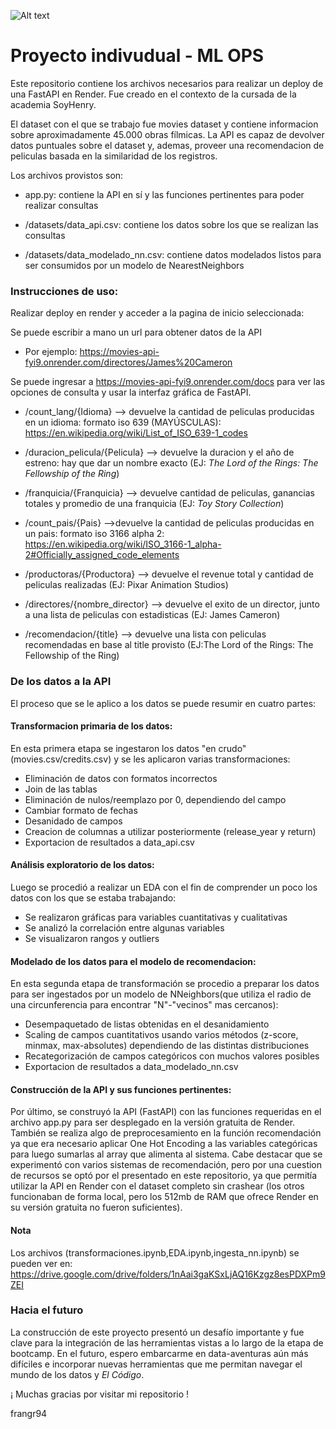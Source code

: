 ![Alt text](https://assets.soyhenry.com/henry-landing/assets/Henry/logo.png)
# Proyecto indivudual - ML OPS


Este repositorio contiene los archivos necesarios para realizar un deploy de una FastAPI en Render. Fue creado en el contexto de la cursada de la academia SoyHenry.

El dataset con el que se trabajo fue movies dataset y contiene informacion sobre aproximadamente 45.000 obras fílmicas.
La API es capaz de devolver datos puntuales sobre el dataset y, ademas, proveer una recomendacion de peliculas basada en la similaridad de los registros.


Los archivos provistos son:

* app.py: contiene la API en sí y las funciones pertinentes para poder realizar consultas

* /datasets/data_api.csv: contiene los datos sobre los que se realizan las consultas

* /datasets/data_modelado_nn.csv: contiene datos modelados listos para ser consumidos por un modelo de NearestNeighbors


### Instrucciones de uso:
Realizar deploy en render y acceder a la pagina de inicio seleccionada:

Se puede escribir a mano un url para obtener datos de la API

* Por ejemplo: <url>https://movies-api-fyi9.onrender.com/directores/James%20Cameron</url>



Se puede ingresar a <url>https://movies-api-fyi9.onrender.com/docs</url> para ver las opciones de consulta y usar la interfaz gráfica de FastAPI.

* /count_lang/{Idioma} --> devuelve la cantidad de peliculas producidas en un idioma: formato iso 639 (MAYÚSCULAS): <url>https://en.wikipedia.org/wiki/List_of_ISO_639-1_codes</url>

* /duracion_pelicula/{Pelicula} --> devuelve la duracion y el año de estreno: hay que dar un nombre exacto (EJ: _The Lord of the Rings: The Fellowship of the Ring_)

* /franquicia/{Franquicia} --> devuelve cantidad de peliculas, ganancias totales y promedio de una franquicia (EJ: _Toy Story Collection_)

* /count_pais/{Pais} -->devuelve la cantidad de peliculas producidas en un pais: formato iso 3166 alpha 2: <url>https://en.wikipedia.org/wiki/ISO_3166-1_alpha-2#Officially_assigned_code_elements</url>

* /productoras/{Productora} --> devuelve el revenue total y cantidad de peliculas realizadas (EJ: Pixar Animation Studios)

* /directores/{nombre_director} --> devuelve el exito de un director, junto a una lista de peliculas con estadisticas (EJ: James Cameron)

* /recomendacion/{title} --> devuelve una lista con peliculas recomendadas en base al title provisto (EJ:The Lord of the Rings: The Fellowship of the Ring)



### De los datos a la API

El proceso que se le aplico a los datos se puede resumir en cuatro partes:


#### Transformacion primaria de los datos: 
En esta primera etapa se ingestaron los datos "en crudo" (movies.csv/credits.csv) y se les aplicaron varias transformaciones:

* Eliminación de datos con formatos incorrectos
* Join de las tablas
* Eliminación de nulos/reemplazo por 0, dependiendo del campo
* Cambiar formato de fechas
* Desanidado de campos
* Creacion de columnas a utilizar posteriormente (release_year y return)
* Exportacion de resultados a data_api.csv

#### Análisis exploratorio de los datos:
Luego se procedió a realizar un EDA con el fin de comprender un poco los datos con los que se estaba trabajando:

* Se realizaron gráficas para variables cuantitativas y cualitativas
* Se analizó la correlación entre algunas variables
* Se visualizaron rangos y outliers

#### Modelado de los datos para el modelo de recomendacion:
En esta segunda etapa de transformación se procedio a preparar los datos para ser ingestados por un modelo de NNeighbors(que utiliza el radio de una circunferencia para encontrar "N"-"vecinos" mas cercanos):

* Desempaquetado de listas obtenidas en el desanidamiento
* Scaling de campos cuantitativos usando varios métodos (z-score, minmax, max-absolutes) dependiendo de las distintas distribuciones
* Recategorización de campos categóricos con muchos valores posibles
* Exportacion de resultados a data_modelado_nn.csv

#### Construcción de la API y sus funciones pertinentes:
Por último, se construyó la API (FastAPI) con las funciones requeridas en el archivo app.py para ser desplegado en la versión gratuita de Render. También se realiza algo de preprocesamiento en la función recomendación ya que era necesario aplicar One Hot Encoding a las variables categóricas para luego sumarlas al array que alimenta al sistema. Cabe destacar que se experimentó con varios sistemas de recomendación, pero por una cuestion de recursos se optó por el presentado en este repositorio, ya que permitía utilizar la API en Render con el dataset completo sin crashear (los otros funcionaban de forma local, pero los 512mb de RAM que ofrece Render en su versión gratuita no fueron suficientes).

#### Nota
Los archivos (transformaciones.ipynb,EDA.ipynb,ingesta_nn.ipynb) se pueden ver en:
<url>https://drive.google.com/drive/folders/1nAai3gaKSxLjAQ16Kzgz8esPDXPm9ZEI</url>

### Hacia el futuro
La construcción de este proyecto presentó un desafío importante y fue clave para la integración de las herramientas vistas a lo largo de la etapa de bootcamp. En el futuro, espero embarcarme en data-aventuras aún más difíciles e incorporar nuevas herramientas que me permitan navegar el mundo de los datos y _El Código_.

¡ Muchas gracias por visitar mi repositorio !

frangr94


